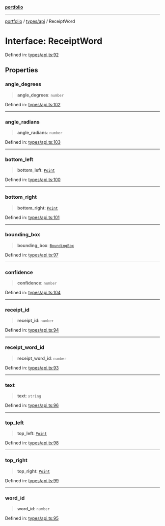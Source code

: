 [**portfolio**](../../../README.md)

***

[portfolio](../../../modules.md) / [types/api](../README.md) / ReceiptWord

# Interface: ReceiptWord

Defined in: [types/api.ts:92](https://github.com/tnorlund/Portfolio/blob/55a54d9f708a3532d79b25c95147fddb6e9fecb5/portfolio/types/api.ts#L92)

## Properties

### angle\_degrees

> **angle\_degrees**: `number`

Defined in: [types/api.ts:102](https://github.com/tnorlund/Portfolio/blob/55a54d9f708a3532d79b25c95147fddb6e9fecb5/portfolio/types/api.ts#L102)

***

### angle\_radians

> **angle\_radians**: `number`

Defined in: [types/api.ts:103](https://github.com/tnorlund/Portfolio/blob/55a54d9f708a3532d79b25c95147fddb6e9fecb5/portfolio/types/api.ts#L103)

***

### bottom\_left

> **bottom\_left**: [`Point`](Point.md)

Defined in: [types/api.ts:100](https://github.com/tnorlund/Portfolio/blob/55a54d9f708a3532d79b25c95147fddb6e9fecb5/portfolio/types/api.ts#L100)

***

### bottom\_right

> **bottom\_right**: [`Point`](Point.md)

Defined in: [types/api.ts:101](https://github.com/tnorlund/Portfolio/blob/55a54d9f708a3532d79b25c95147fddb6e9fecb5/portfolio/types/api.ts#L101)

***

### bounding\_box

> **bounding\_box**: [`BoundingBox`](BoundingBox.md)

Defined in: [types/api.ts:97](https://github.com/tnorlund/Portfolio/blob/55a54d9f708a3532d79b25c95147fddb6e9fecb5/portfolio/types/api.ts#L97)

***

### confidence

> **confidence**: `number`

Defined in: [types/api.ts:104](https://github.com/tnorlund/Portfolio/blob/55a54d9f708a3532d79b25c95147fddb6e9fecb5/portfolio/types/api.ts#L104)

***

### receipt\_id

> **receipt\_id**: `number`

Defined in: [types/api.ts:94](https://github.com/tnorlund/Portfolio/blob/55a54d9f708a3532d79b25c95147fddb6e9fecb5/portfolio/types/api.ts#L94)

***

### receipt\_word\_id

> **receipt\_word\_id**: `number`

Defined in: [types/api.ts:93](https://github.com/tnorlund/Portfolio/blob/55a54d9f708a3532d79b25c95147fddb6e9fecb5/portfolio/types/api.ts#L93)

***

### text

> **text**: `string`

Defined in: [types/api.ts:96](https://github.com/tnorlund/Portfolio/blob/55a54d9f708a3532d79b25c95147fddb6e9fecb5/portfolio/types/api.ts#L96)

***

### top\_left

> **top\_left**: [`Point`](Point.md)

Defined in: [types/api.ts:98](https://github.com/tnorlund/Portfolio/blob/55a54d9f708a3532d79b25c95147fddb6e9fecb5/portfolio/types/api.ts#L98)

***

### top\_right

> **top\_right**: [`Point`](Point.md)

Defined in: [types/api.ts:99](https://github.com/tnorlund/Portfolio/blob/55a54d9f708a3532d79b25c95147fddb6e9fecb5/portfolio/types/api.ts#L99)

***

### word\_id

> **word\_id**: `number`

Defined in: [types/api.ts:95](https://github.com/tnorlund/Portfolio/blob/55a54d9f708a3532d79b25c95147fddb6e9fecb5/portfolio/types/api.ts#L95)
